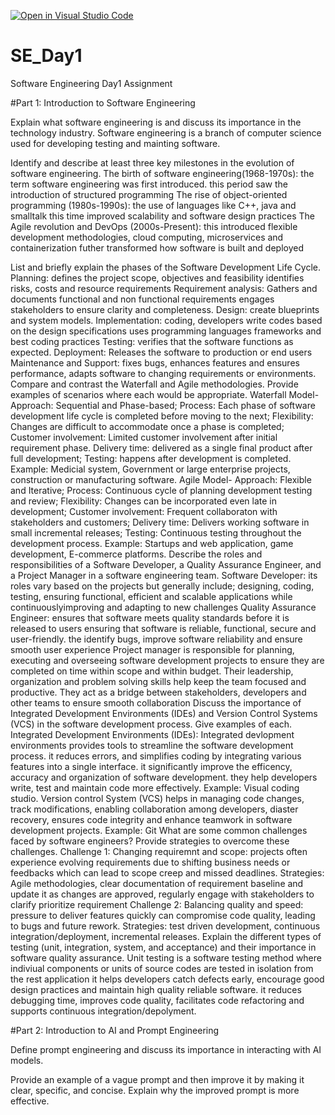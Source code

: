 [![Open in Visual Studio Code](https://classroom.github.com/assets/open-in-vscode-2e0aaae1b6195c2367325f4f02e2d04e9abb55f0b24a779b69b11b9e10269abc.svg)](https://classroom.github.com/online_ide?assignment_repo_id=18497463&assignment_repo_type=AssignmentRepo)
# SE_Day1
Software Engineering Day1 Assignment

#Part 1: Introduction to Software Engineering

Explain what software engineering is and discuss its importance in the technology industry.
Software engineering is a branch of computer science used for developing testing and mainting software.

Identify and describe at least three key milestones in the evolution of software engineering.
The birth of software engineering(1968-1970s): the term software engineering was first introduced. this period saw the introduction of structured programming
The rise of object-oriented programming (1980s-1990s): the use of languages like C++, java and smalltalk this time improved scalability and software design practices
The Agile revolution and DevOps (2000s-Present): this introduced flexible development methodologies, cloud computing, microservices and containerization futher transformed how software is built and deployed

List and briefly explain the phases of the Software Development Life Cycle.
Planning: defines the project scope, objectives and feasibility identifies risks, costs and resource requirements
Requirement analysis: Gathers and documents functional and non functional requirements engages stakeholders to ensure clarity and completeness.
Design: create blueprints and system models.
Implementation: coding, developers write codes based on the design specifications uses programming languages frameworks and best coding practices
Testing: verifies that the software functions as expected.
Deployment: Releases the software to production or end users
Maintenance and Support: fixes bugs, enhances features and ensures performance, adapts software to changing requirements or environments.
Compare and contrast the Waterfall and Agile methodologies. Provide examples of scenarios where each would be appropriate.
Waterfall Model- Approach: Sequential and Phase-based; Process: Each phase of software development life cycle is completed before moving to the next; Flexibility: Changes are difficult to accommodate once a phase is completed; Customer involvement: Limited customer involvement after initial requirement phase. Delivery time: delivered as a single final product after full development; Testing: happens after development is completed. Example: Medicial system, Government or large enterprise projects, construction or manufacturing software.
Agile Model- Approach: Flexible and Iterative; Process: Continuous cycle of planning development testing and review; Flexibility: Changes can be incorporated even late in development; Customer involvement: Frequent collaboraton with stakeholders and customers; Delivery time: Delivers working software in small incremental releases; Testing: Continuous testing throughout the development process. Example: Startups and web application, game development, E-commerce platforms.
Describe the roles and responsibilities of a Software Developer, a Quality Assurance Engineer, and a Project Manager in a software engineering team.
Software Developer: its roles vary based on the projects but generally include; designing, coding, testing, ensuring functional, efficient and scalable applications while continuouslyimproving and adapting to new challenges
Quality Assurance Engineer: ensures that software meets quality standards before it is released to users ensuring that software is reliable, functional, secure and user-friendly. the identify bugs, improve software reliability and ensure smooth user experience 
Project manager is responsible for planning, executing and overseeing software development projects to ensure they are completed on time within scope and within budget. Their leadership, organization and problem solving skills help keep the team focused and productive. They act as a bridge between stakeholders, developers and other teams to ensure smooth collaboration
Discuss the importance of Integrated Development Environments (IDEs) and Version Control Systems (VCS) in the software development process. Give examples of each.
Integrated Development Environments (IDEs): Integrated devlopment environments provides tools to streamline the software development process. it reduces errors, and simplifies coding by integrating various features into a single interface. it significantly improve the efficency, accuracy and organization of software development. they help developers write, test and maintain code more effectively. Example: Visual coding studio.
Version control System (VCS) helps in managing code changes, track modifications, enabling collaboration among developers, diaster recovery, ensures code integrity and enhance teamwork in software development projects. Example: Git
What are some common challenges faced by software engineers? Provide strategies to overcome these challenges.
Challenge 1: Changing requiremnt and scope: projects often experience evolving requirements due to shifting business needs or feedbacks which can lead to scope creep and missed deadlines. Strategies: Agile methodologies, clear documentation of requirement baseline and update it as changes are approved, regularly engage  with stakeholders to clarify prioritize requirement
Challenge 2: Balancing quality and speed: pressure to deliver features quickly can compromise code quality, leading to bugs and future rework. Strategies: test driven development, continuous integration/deployment, incremental releases.
Explain the different types of testing (unit, integration, system, and acceptance) and their importance in software quality assurance.
Unit testing is a software testing method where indiviual components or units of source codes are tested in isolation from the rest application it helps developers catch defects early, encourage good design practices and maintain high quality reliable software. it reduces debugging time, improves code quality, facilitates code refactoring and supports continuous integration/depolyment.

#Part 2: Introduction to AI and Prompt Engineering


Define prompt engineering and discuss its importance in interacting with AI models.


Provide an example of a vague prompt and then improve it by making it clear, specific, and concise. Explain why the improved prompt is more effective.
